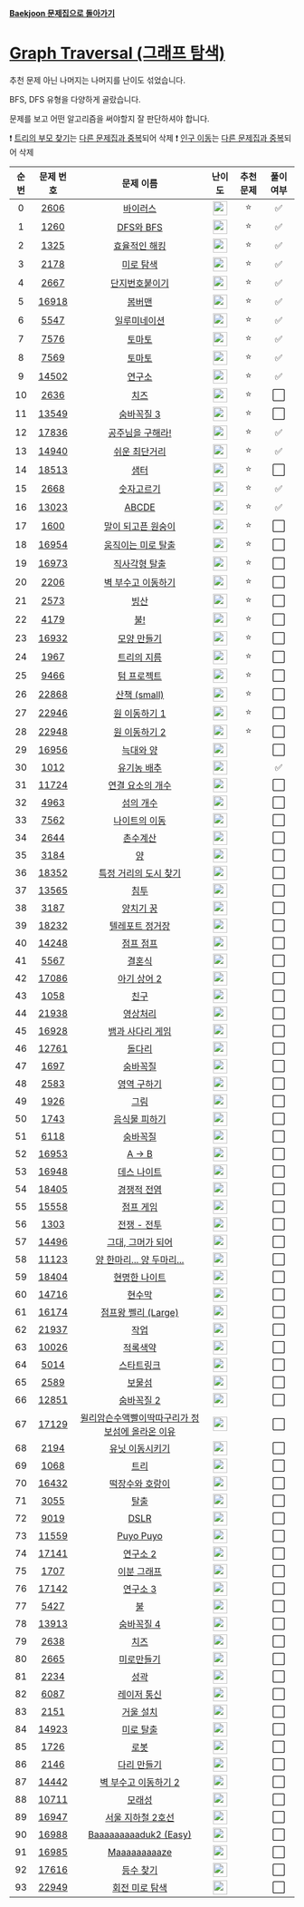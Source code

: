 **[Baekjoon 문제집으로 돌아가기](../readme.md)**

# [Graph Traversal (그래프 탐색)](https://www.acmicpc.net/workbook/view/6853)

추천 문제 아닌 나머지는 나머지를 난이도 섞었습니다.

BFS, DFS 유형을 다양하게 골랐습니다.

문제를 보고 어떤 알고리즘을 써야할지 잘 판단하셔야 합니다.

❗ [트리의 부모 찾기](https://www.acmicpc.net/problem/11725)는 [다른 문제집과 중복](../트리/트리의_부모_찾기.md)되어 삭제
❗ [인구 이동](https://www.acmicpc.net/problem/16234)는 [다른 문제집과 중복](../시뮬레이션/인구_이동.md)되어 삭제

| 순번 |                   문제 번호                    |                                               문제 이름                                               |                                난이도                                 | 추천 문제 | 풀이 여부 |
| :--: | :--------------------------------------------: | :---------------------------------------------------------------------------------------------------: | :-------------------------------------------------------------------: | :-------: | :-------: |
|  0   |  [2606](https://www.acmicpc.net/problem/2606)  |                                        [바이러스](바이러스.md)                                        | <img height="25px" src="https://static.solved.ac/tier_small/8.svg"/>  |    ⭐     |    ✅     |
|  1   |  [1260](https://www.acmicpc.net/problem/1260)  |                                       [DFS와 BFS](DFS와_BFS.md)                                       | <img height="25px" src="https://static.solved.ac/tier_small/9.svg"/>  |    ⭐     |    ✅     |
|  2   |  [1325](https://www.acmicpc.net/problem/1325)  |                                   [효율적인 해킹](효율적인_해킹.md)                                   | <img height="25px" src="https://static.solved.ac/tier_small/10.svg"/> |    ⭐     |    ✅     |
|  3   |  [2178](https://www.acmicpc.net/problem/2178)  |                                       [미로 탐색](미로_탐색.md)                                       | <img height="25px" src="https://static.solved.ac/tier_small/10.svg"/> |    ⭐     |    ✅     |
|  4   |  [2667](https://www.acmicpc.net/problem/2667)  |                                  [단지번호붙이기](단지번호붙이기.md)                                  | <img height="25px" src="https://static.solved.ac/tier_small/10.svg"/> |    ⭐     |    ✅     |
|  5   | [16918](https://www.acmicpc.net/problem/16918) |                                          [봄버맨](봄버맨.md)                                          | <img height="25px" src="https://static.solved.ac/tier_small/10.svg"/> |    ⭐     |    ✅     |
|  6   |  [5547](https://www.acmicpc.net/problem/5547)  |                                    [일루미네이션](일루미네이션.md)                                    | <img height="25px" src="https://static.solved.ac/tier_small/10.svg"/> |    ⭐     |    ✅     |
|  7   |  [7576](https://www.acmicpc.net/problem/7576)  |                                         [토마토](토마토1.md)                                          | <img height="25px" src="https://static.solved.ac/tier_small/11.svg"/> |    ⭐     |    ✅     |
|  8   |  [7569](https://www.acmicpc.net/problem/7569)  |                                         [토마토](토마토2.md)                                          | <img height="25px" src="https://static.solved.ac/tier_small/11.svg"/> |    ⭐     |    ✅     |
|  9   | [14502](https://www.acmicpc.net/problem/14502) |                                          [연구소](연구소.md)                                          | <img height="25px" src="https://static.solved.ac/tier_small/11.svg"/> |    ⭐     |    ✅     |
|  10  |  [2636](https://www.acmicpc.net/problem/2636)  |                                            [치즈](치즈.md)                                            | <img height="25px" src="https://static.solved.ac/tier_small/11.svg"/> |    ⭐     |    ⬜️    |
|  11  | [13549](https://www.acmicpc.net/problem/13549) |                                      [숨바꼭질 3](숨바꼭질_3.md)                                      | <img height="25px" src="https://static.solved.ac/tier_small/11.svg"/> |    ⭐     |    ⬜️    |
|  12  | [17836](https://www.acmicpc.net/problem/17836) |                                [공주님을 구해라!](공주님을_구해라!.md)                                | <img height="25px" src="https://static.solved.ac/tier_small/11.svg"/> |    ⭐     |    ✅     |
|  13  | [14940](https://www.acmicpc.net/problem/14940) |                                   [쉬운 최단거리](쉬운_최단거리.md)                                   | <img height="25px" src="https://static.solved.ac/tier_small/11.svg"/> |    ⭐     |    ✅     |
|  14  | [18513](https://www.acmicpc.net/problem/18513) |                                            [샘터](샘터.md)                                            | <img height="25px" src="https://static.solved.ac/tier_small/11.svg"/> |    ⭐     |    ⬜️    |
|  15  |  [2668](https://www.acmicpc.net/problem/2668)  |                                      [숫자고르기](숫자고르기.md)                                      | <img height="25px" src="https://static.solved.ac/tier_small/11.svg"/> |    ⭐     |    ✅     |
|  16  | [13023](https://www.acmicpc.net/problem/13023) |                                           [ABCDE](ABCDE.md)                                           | <img height="25px" src="https://static.solved.ac/tier_small/11.svg"/> |    ⭐     |    ✅     |
|  17  |  [1600](https://www.acmicpc.net/problem/1600)  |                              [말이 되고픈 원숭이](말이_되고픈_원숭이.md)                              | <img height="25px" src="https://static.solved.ac/tier_small/12.svg"/> |    ⭐     |    ⬜️    |
|  18  | [16954](https://www.acmicpc.net/problem/16954) |                              [움직이는 미로 탈출](움직이는_미로_탈출.md)                              | <img height="25px" src="https://static.solved.ac/tier_small/12.svg"/> |    ⭐     |    ⬜️    |
|  19  | [16973](https://www.acmicpc.net/problem/16973) |                                   [직사각형 탈출](직사각형_탈출.md)                                   | <img height="25px" src="https://static.solved.ac/tier_small/12.svg"/> |    ⭐     |    ⬜️    |
|  20  |  [2206](https://www.acmicpc.net/problem/2206)  |                              [벽 부수고 이동하기](벽_부수고_이동하기.md)                              | <img height="25px" src="https://static.solved.ac/tier_small/12.svg"/> |    ⭐     |    ⬜️    |
|  21  |  [2573](https://www.acmicpc.net/problem/2573)  |                                            [빙산](빙산.md)                                            | <img height="25px" src="https://static.solved.ac/tier_small/12.svg"/> |    ⭐     |    ⬜️    |
|  22  |  [4179](https://www.acmicpc.net/problem/4179)  |                                             [불!](불!.md)                                             | <img height="25px" src="https://static.solved.ac/tier_small/12.svg"/> |    ⭐     |    ⬜️    |
|  23  | [16932](https://www.acmicpc.net/problem/16932) |                                     [모양 만들기](모양_만들기.md)                                     | <img height="25px" src="https://static.solved.ac/tier_small/12.svg"/> |    ⭐     |    ⬜️    |
|  24  |  [1967](https://www.acmicpc.net/problem/1967)  |                                     [트리의 지름](트리의_지름.md)                                     | <img height="25px" src="https://static.solved.ac/tier_small/12.svg"/> |    ⭐     |    ⬜️    |
|  25  |  [9466](https://www.acmicpc.net/problem/9466)  |                                     [텀 프로젝트](텀_프로젝트.md)                                     | <img height="25px" src="https://static.solved.ac/tier_small/13.svg"/> |    ⭐     |    ⬜️    |
|  26  | [22868](https://www.acmicpc.net/problem/22868) |                                     [산책 (small)](산책_small.md)                                     | <img height="25px" src="https://static.solved.ac/tier_small/13.svg"/> |    ⭐     |    ⬜️    |
|  27  | [22946](https://www.acmicpc.net/problem/22946) |                                   [원 이동하기 1](원_이동하기_1.md)                                   | <img height="25px" src="https://static.solved.ac/tier_small/14.svg"/> |    ⭐     |    ⬜️    |
|  28  | [22948](https://www.acmicpc.net/problem/22948) |                                   [원 이동하기 2](원_이동하기_2.md)                                   | <img height="25px" src="https://static.solved.ac/tier_small/14.svg"/> |    ⭐     |    ⬜️    |
|  29  | [16956](https://www.acmicpc.net/problem/16956) |                                       [늑대와 양](늑대와_양.md)                                       | <img height="25px" src="https://static.solved.ac/tier_small/8.svg"/>  |           |    ⬜️    |
|  30  |  [1012](https://www.acmicpc.net/problem/1012)  |                                     [유기농 배추](유기농_배추.md)                                     | <img height="25px" src="https://static.solved.ac/tier_small/9.svg"/>  |           |    ✅     |
|  31  | [11724](https://www.acmicpc.net/problem/11724) |                                [연결 요소의 개수](연결_요소의_개수.md)                                | <img height="25px" src="https://static.solved.ac/tier_small/9.svg"/>  |           |    ⬜️    |
|  32  |  [4963](https://www.acmicpc.net/problem/4963)  |                                       [섬의 개수](섬의_개수.md)                                       | <img height="25px" src="https://static.solved.ac/tier_small/9.svg"/>  |           |    ⬜️    |
|  33  |  [7562](https://www.acmicpc.net/problem/7562)  |                                   [나이트의 이동](나이트의_이동.md)                                   | <img height="25px" src="https://static.solved.ac/tier_small/9.svg"/>  |           |    ⬜️    |
|  34  |  [2644](https://www.acmicpc.net/problem/2644)  |                                        [촌수계산](촌수계산.md)                                        | <img height="25px" src="https://static.solved.ac/tier_small/9.svg"/>  |           |    ⬜️    |
|  35  |  [3184](https://www.acmicpc.net/problem/3184)  |                                              [양](양.md)                                              | <img height="25px" src="https://static.solved.ac/tier_small/9.svg"/>  |           |    ⬜️    |
|  36  | [18352](https://www.acmicpc.net/problem/18352) |                           [특정 거리의 도시 찾기](특정_거리의_도시_찾기.md)                           | <img height="25px" src="https://static.solved.ac/tier_small/9.svg"/>  |           |    ⬜️    |
|  37  | [13565](https://www.acmicpc.net/problem/13565) |                                            [침투](침투.md)                                            | <img height="25px" src="https://static.solved.ac/tier_small/9.svg"/>  |           |    ⬜️    |
|  38  |  [3187](https://www.acmicpc.net/problem/3187)  |                                       [양치기 꿍](양치기_꿍.md)                                       | <img height="25px" src="https://static.solved.ac/tier_small/9.svg"/>  |           |    ⬜️    |
|  39  | [18232](https://www.acmicpc.net/problem/18232) |                                 [텔레포트 정거장](텔레포트_정거장.md)                                 | <img height="25px" src="https://static.solved.ac/tier_small/9.svg"/>  |           |    ⬜️    |
|  40  | [14248](https://www.acmicpc.net/problem/14248) |                                       [점프 점프](점프_점프.md)                                       | <img height="25px" src="https://static.solved.ac/tier_small/9.svg"/>  |           |    ⬜️    |
|  41  |  [5567](https://www.acmicpc.net/problem/5567)  |                                          [결혼식](결혼식.md)                                          | <img height="25px" src="https://static.solved.ac/tier_small/9.svg"/>  |           |    ⬜️    |
|  42  | [17086](https://www.acmicpc.net/problem/17086) |                                     [아기 상어 2](아기_상어_2.md)                                     | <img height="25px" src="https://static.solved.ac/tier_small/9.svg"/>  |           |    ⬜️    |
|  43  |  [1058](https://www.acmicpc.net/problem/1058)  |                                            [친구](친구.md)                                            | <img height="25px" src="https://static.solved.ac/tier_small/9.svg"/>  |           |    ⬜️    |
|  44  | [21938](https://www.acmicpc.net/problem/21938) |                                        [영상처리](영상처리.md)                                        | <img height="25px" src="https://static.solved.ac/tier_small/9.svg"/>  |           |    ⬜️    |
|  45  | [16928](https://www.acmicpc.net/problem/16928) |                                [뱀과 사다리 게임](뱀과_사다리_게임.md)                                | <img height="25px" src="https://static.solved.ac/tier_small/10.svg"/> |           |    ⬜️    |
|  46  | [12761](https://www.acmicpc.net/problem/12761) |                                          [돌다리](돌다리.md)                                          | <img height="25px" src="https://static.solved.ac/tier_small/10.svg"/> |           |    ⬜️    |
|  47  |  [1697](https://www.acmicpc.net/problem/1697)  |                                        [숨바꼭질](숨바꼭질.md)                                        | <img height="25px" src="https://static.solved.ac/tier_small/10.svg"/> |           |    ⬜️    |
|  48  |  [2583](https://www.acmicpc.net/problem/2583)  |                                     [영역 구하기](영역_구하기.md)                                     | <img height="25px" src="https://static.solved.ac/tier_small/10.svg"/> |           |    ⬜️    |
|  49  |  [1926](https://www.acmicpc.net/problem/1926)  |                                            [그림](그림.md)                                            | <img height="25px" src="https://static.solved.ac/tier_small/10.svg"/> |           |    ⬜️    |
|  50  |  [1743](https://www.acmicpc.net/problem/1743)  |                                   [음식물 피하기](음식물_피하기.md)                                   | <img height="25px" src="https://static.solved.ac/tier_small/10.svg"/> |           |    ⬜️    |
|  51  |  [6118](https://www.acmicpc.net/problem/6118)  |                                        [숨바꼭질](숨바꼭질.md)                                        | <img height="25px" src="https://static.solved.ac/tier_small/10.svg"/> |           |    ⬜️    |
|  52  | [16953](https://www.acmicpc.net/problem/16953) |                                            [A → B](A→B.md)                                            | <img height="25px" src="https://static.solved.ac/tier_small/10.svg"/> |           |    ⬜️    |
|  53  | [16948](https://www.acmicpc.net/problem/16948) |                                     [데스 나이트](데스_나이트.md)                                     | <img height="25px" src="https://static.solved.ac/tier_small/10.svg"/> |           |    ⬜️    |
|  54  | [18405](https://www.acmicpc.net/problem/18405) |                                     [경쟁적 전염](경쟁적_전염.md)                                     | <img height="25px" src="https://static.solved.ac/tier_small/10.svg"/> |           |    ⬜️    |
|  55  | [15558](https://www.acmicpc.net/problem/15558) |                                       [점프 게임](점프_게임.md)                                       | <img height="25px" src="https://static.solved.ac/tier_small/10.svg"/> |           |    ⬜️    |
|  56  |  [1303](https://www.acmicpc.net/problem/1303)  |                                      [전쟁 - 전투](전쟁_전투.md)                                      | <img height="25px" src="https://static.solved.ac/tier_small/10.svg"/> |           |    ⬜️    |
|  57  | [14496](https://www.acmicpc.net/problem/14496) |                               [그대, 그머가 되어](그대_그머가_되어.md)                                | <img height="25px" src="https://static.solved.ac/tier_small/10.svg"/> |           |    ⬜️    |
|  58  | [11123](https://www.acmicpc.net/problem/11123) |                          [양 한마리... 양 두마리...](양_한마리_양_두마리.md)                          | <img height="25px" src="https://static.solved.ac/tier_small/10.svg"/> |           |    ⬜️    |
|  59  | [18404](https://www.acmicpc.net/problem/18404) |                                   [현명한 나이트](현명한_나이트.md)                                   | <img height="25px" src="https://static.solved.ac/tier_small/10.svg"/> |           |    ⬜️    |
|  60  | [14716](https://www.acmicpc.net/problem/14716) |                                          [현수막](현수막.md)                                          | <img height="25px" src="https://static.solved.ac/tier_small/10.svg"/> |           |    ⬜️    |
|  61  | [16174](https://www.acmicpc.net/problem/16174) |                              [점프왕 쩰리 (Large)](점프왕_쩰리_Large.md)                              | <img height="25px" src="https://static.solved.ac/tier_small/10.svg"/> |           |    ⬜️    |
|  62  | [21937](https://www.acmicpc.net/problem/21937) |                                            [작업](작업.md)                                            | <img height="25px" src="https://static.solved.ac/tier_small/10.svg"/> |           |    ⬜️    |
|  63  | [10026](https://www.acmicpc.net/problem/10026) |                                        [적록색약](적록색약.md)                                        | <img height="25px" src="https://static.solved.ac/tier_small/11.svg"/> |           |    ⬜️    |
|  64  |  [5014](https://www.acmicpc.net/problem/5014)  |                                      [스타트링크](스타트링크.md)                                      | <img height="25px" src="https://static.solved.ac/tier_small/11.svg"/> |           |    ⬜️    |
|  65  |  [2589](https://www.acmicpc.net/problem/2589)  |                                          [보물섬](보물섬.md)                                          | <img height="25px" src="https://static.solved.ac/tier_small/11.svg"/> |           |    ⬜️    |
|  66  | [12851](https://www.acmicpc.net/problem/12851) |                                      [숨바꼭질 2](숨바꼭질_2.md)                                      | <img height="25px" src="https://static.solved.ac/tier_small/11.svg"/> |           |    ⬜️    |
|  67  | [17129](https://www.acmicpc.net/problem/17129) | [윌리암슨수액빨이딱따구리가 정보섬에 올라온 이유](윌리암슨수액빨이딱따구리가_정보섬에_올라온_이유.md) | <img height="25px" src="https://static.solved.ac/tier_small/11.svg"/> |           |    ⬜️    |
|  68  |  [2194](https://www.acmicpc.net/problem/2194)  |                                 [유닛 이동시키기](유닛_이동시키기.md)                                 | <img height="25px" src="https://static.solved.ac/tier_small/11.svg"/> |           |    ⬜️    |
|  69  |  [1068](https://www.acmicpc.net/problem/1068)  |                                            [트리](트리.md)                                            | <img height="25px" src="https://static.solved.ac/tier_small/11.svg"/> |           |    ⬜️    |
|  70  | [16432](https://www.acmicpc.net/problem/16432) |                                 [떡장수와 호랑이](떡장수와_호랑이.md)                                 | <img height="25px" src="https://static.solved.ac/tier_small/11.svg"/> |           |    ⬜️    |
|  71  |  [3055](https://www.acmicpc.net/problem/3055)  |                                            [탈출](탈출.md)                                            | <img height="25px" src="https://static.solved.ac/tier_small/12.svg"/> |           |    ⬜️    |
|  72  |  [9019](https://www.acmicpc.net/problem/9019)  |                                            [DSLR](DSLR.md)                                            | <img height="25px" src="https://static.solved.ac/tier_small/12.svg"/> |           |    ⬜️    |
|  73  | [11559](https://www.acmicpc.net/problem/11559) |                                       [Puyo Puyo](Puyo_Puyo.md)                                       | <img height="25px" src="https://static.solved.ac/tier_small/12.svg"/> |           |    ⬜️    |
|  74  | [17141](https://www.acmicpc.net/problem/17141) |                                        [연구소 2](연구소_2.md)                                        | <img height="25px" src="https://static.solved.ac/tier_small/12.svg"/> |           |    ⬜️    |
|  75  |  [1707](https://www.acmicpc.net/problem/1707)  |                                     [이분 그래프](이분_그래프.md)                                     | <img height="25px" src="https://static.solved.ac/tier_small/12.svg"/> |           |    ⬜️    |
|  76  | [17142](https://www.acmicpc.net/problem/17142) |                                        [연구소 3](연구소_3.md)                                        | <img height="25px" src="https://static.solved.ac/tier_small/12.svg"/> |           |    ⬜️    |
|  77  |  [5427](https://www.acmicpc.net/problem/5427)  |                                              [불](불.md)                                              | <img height="25px" src="https://static.solved.ac/tier_small/12.svg"/> |           |    ⬜️    |
|  78  | [13913](https://www.acmicpc.net/problem/13913) |                                      [숨바꼭질 4](숨바꼭질_4.md)                                      | <img height="25px" src="https://static.solved.ac/tier_small/12.svg"/> |           |    ⬜️    |
|  79  |  [2638](https://www.acmicpc.net/problem/2638)  |                                            [치즈](치즈.md)                                            | <img height="25px" src="https://static.solved.ac/tier_small/12.svg"/> |           |    ⬜️    |
|  80  |  [2665](https://www.acmicpc.net/problem/2665)  |                                      [미로만들기](미로만들기.md)                                      | <img height="25px" src="https://static.solved.ac/tier_small/12.svg"/> |           |    ⬜️    |
|  81  |  [2234](https://www.acmicpc.net/problem/2234)  |                                            [성곽](성곽.md)                                            | <img height="25px" src="https://static.solved.ac/tier_small/12.svg"/> |           |    ⬜️    |
|  82  |  [6087](https://www.acmicpc.net/problem/6087)  |                                     [레이저 통신](레이저_통신.md)                                     | <img height="25px" src="https://static.solved.ac/tier_small/12.svg"/> |           |    ⬜️    |
|  83  |  [2151](https://www.acmicpc.net/problem/2151)  |                                       [거울 설치](거울_설치.md)                                       | <img height="25px" src="https://static.solved.ac/tier_small/12.svg"/> |           |    ⬜️    |
|  84  | [14923](https://www.acmicpc.net/problem/14923) |                                       [미로 탈출](미로_탈출.md)                                       | <img height="25px" src="https://static.solved.ac/tier_small/12.svg"/> |           |    ⬜️    |
|  85  |  [1726](https://www.acmicpc.net/problem/1726)  |                                            [로봇](로봇.md)                                            | <img height="25px" src="https://static.solved.ac/tier_small/13.svg"/> |           |    ⬜️    |
|  86  |  [2146](https://www.acmicpc.net/problem/2146)  |                                     [다리 만들기](다리_만들기.md)                                     | <img height="25px" src="https://static.solved.ac/tier_small/13.svg"/> |           |    ⬜️    |
|  87  | [14442](https://www.acmicpc.net/problem/14442) |                            [벽 부수고 이동하기 2](벽_부수고_이동하기_2.md)                            | <img height="25px" src="https://static.solved.ac/tier_small/13.svg"/> |           |    ⬜️    |
|  88  | [10711](https://www.acmicpc.net/problem/10711) |                                          [모래성](모래성.md)                                          | <img height="25px" src="https://static.solved.ac/tier_small/13.svg"/> |           |    ⬜️    |
|  89  | [16947](https://www.acmicpc.net/problem/16947) |                               [서울 지하철 2호선](서울_지하철_2호선.md)                               | <img height="25px" src="https://static.solved.ac/tier_small/13.svg"/> |           |    ⬜️    |
|  90  | [16988](https://www.acmicpc.net/problem/16988) |                            [Baaaaaaaaaduk2 (Easy)](Baaaaaaaaaduk2_Easy.md)                            | <img height="25px" src="https://static.solved.ac/tier_small/13.svg"/> |           |    ⬜️    |
|  91  | [16985](https://www.acmicpc.net/problem/16985) |                                    [Maaaaaaaaaze](Maaaaaaaaaze.md)                                    | <img height="25px" src="https://static.solved.ac/tier_small/13.svg"/> |           |    ⬜️    |
|  92  | [17616](https://www.acmicpc.net/problem/17616) |                                       [등수 찾기](등수_찾기.md)                                       | <img height="25px" src="https://static.solved.ac/tier_small/13.svg"/> |           |    ⬜️    |
|  93  | [22949](https://www.acmicpc.net/problem/22949) |                                  [회전 미로 탐색](회전_미로_탐색.md)                                  | <img height="25px" src="https://static.solved.ac/tier_small/15.svg"/> |           |    ⬜️    |
